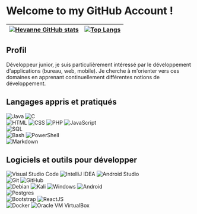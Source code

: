 # Welcome to my GitHub Account !

| [![Hevanne GitHub stats](https://github-readme-stats.vercel.app/api?username=hevanne&show_icons=true&theme=radical)](https://github.com/anuraghazra/github-readme-stats) | [![Top Langs](https://github-readme-stats.vercel.app/api/top-langs/?username=hevanne&langs_count=4&theme=radical)](https://github.com/anuraghazra/github-readme-stats) |
| --- | --- |

## Profil

Développeur junior, je suis particulièrement intéressé par le développement d'applications (bureau, web, mobile). Je cherche à m'orienter vers ces domaines en apprenant continuellement différentes notions de développement.

## Langages appris et pratiqués

![Java](https://img.shields.io/badge/java-%23ED8B00.svg?style=for-the-badge&logo=openjdk&logoColor=white)
![C](https://img.shields.io/badge/c-%2300599C.svg?style=for-the-badge&logo=c&logoColor=white)  
![HTML](https://img.shields.io/badge/html-%23E34F26.svg?style=for-the-badge&logo=html5&logoColor=white)
![CSS](https://img.shields.io/badge/css-%231572B6.svg?style=for-the-badge&logo=css3&logoColor=white)
![PHP](https://img.shields.io/badge/php-%23777BB4.svg?style=for-the-badge&logo=php&logoColor=white)
![JavaScript](https://img.shields.io/badge/javascript-%23F7DF1E.svg?style=for-the-badge&logo=javascript&logoColor=black)  
![SQL](https://img.shields.io/badge/sql-%2300f.svg?style=for-the-badge&logo=sqlite&logoColor=white)  
![Bash](https://img.shields.io/badge/bash-%23121011.svg?style=for-the-badge&logo=gnu-bash&logoColor=white)
![PowerShell](https://img.shields.io/badge/PowerShell-%235391FE.svg?style=for-the-badge&logo=powershell&logoColor=white)  
![Markdown](https://img.shields.io/badge/markdown-%23000000.svg?style=for-the-badge&logo=markdown&logoColor=white)

## Logiciels et outils pour développer
![Visual Studio Code](https://img.shields.io/badge/Visual%20Studio%20Code-%23007ACC.svg?style=for-the-badge&logo=visual-studio-code&logoColor=white)
![IntelliJ IDEA](https://img.shields.io/badge/IntelliJ%20IDEA-%23000000.svg?style=for-the-badge&logo=intellij-idea&logoColor=white)
![Android Studio](https://img.shields.io/badge/Android%20Studio-%233DDC84.svg?style=for-the-badge&logo=android-studio&logoColor=white)  
![Git](https://img.shields.io/badge/Git-%23F05032.svg?style=for-the-badge&logo=git&logoColor=white)
![GitHub](https://img.shields.io/badge/GitHub-%23121011.svg?style=for-the-badge&logo=github&logoColor=white)  
![Debian](https://img.shields.io/badge/Debian-D70A53?style=for-the-badge&logo=debian&logoColor=white)
![Kali](https://img.shields.io/badge/Kali-268BEE?style=for-the-badge&logo=kalilinux&logoColor=white)
![Windows](https://img.shields.io/badge/Windows-%230078D6.svg?style=for-the-badge&logo=windows&logoColor=white)
![Android](https://img.shields.io/badge/Android-3DDC84?style=for-the-badge&logo=android&logoColor=white)  
![Postgres](https://img.shields.io/badge/postgres-%23316192.svg?style=for-the-badge&logo=postgresql&logoColor=white)  
![Bootstrap](https://img.shields.io/badge/bootstrap-%238511FA.svg?style=for-the-badge&logo=bootstrap&logoColor=white)
![ReactJS](https://img.shields.io/badge/react-%2320232a.svg?style=for-the-badge&logo=react&logoColor=61DAFB)  
![Docker](https://img.shields.io/badge/docker-%230db7ed.svg?style=for-the-badge&logo=docker&logoColor=white)
![Oracle VM VirtualBox](https://img.shields.io/badge/VirtualBox-183A61?style=for-the-badge&logo=virtualbox&logoColor=white)


<!--
**hevanne/hevanne** is a ✨ _special_ ✨ repository because its `README.md` (this file) appears on your GitHub profile.


Affichable quand des projets seront postés (perte des stats avec changement de nom)

Here are some ideas to get you started:

- 🔭 I’m currently working on ...
- 🌱 I’m currently learning ...
- 👯 I’m looking to collaborate on ...
- 🤔 I’m looking for help with ...
- 💬 Ask me about ...
- 📫 How to reach me: ...
- 😄 Pronouns: ...
- ⚡ Fun fact: ...
-->
